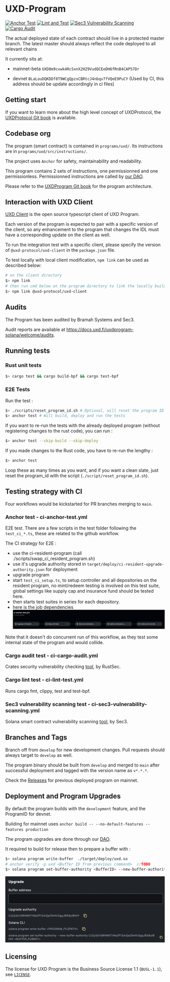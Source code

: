 # UXD-Program

[![Anchor Test](https://github.com/UXDProtocol/uxd-program/actions/workflows/ci-anchor-test.yml/badge.svg?branch=main)](https://github.com/UXDProtocol/uxd-program/actions/workflows/ci-anchor-test.yml)
[![Lint and Test](https://github.com/UXDProtocol/uxd-program/actions/workflows/ci-cargo-lint-test.yml/badge.svg?branch=main)](https://github.com/UXDProtocol/uxd-program/actions/workflows/ci-cargo-lint-test.yml)
[![Sec3 Vulnerability Scanning](https://github.com/UXDProtocol/uxd-program/actions/workflows/ci-sec3-vulnerability-scanning.yml/badge.svg?branch=main)](https://github.com/UXDProtocol/uxd-program/actions/workflows/ci-sec3-vulnerability-scanning.yml)
[![Cargo Audit](https://github.com/UXDProtocol/uxd-program/actions/workflows/ci-cargo-audit.yml/badge.svg?branch=main)](https://github.com/UXDProtocol/uxd-program/actions/workflows/ci-cargo-audit.yml)

The actual deployed state of each contract should live in a protected master branch. The latest master should always reflect the code deployed to all relevant chains

It currently sits at:

- mainnet-beta `UXD8m9cvwk4RcSxnX2HZ9VudQCEeDH6fRnB4CAP57Dr`

- devnet `BLaLouDQKDDf8T9WCgQpzxCBRtcJ4nbqv7fVQeE9PuCY` (Used by CI, this address should be update accordingly in ci files)

## Getting start

If you want to learn more about the high level concept of UXDProtocol, the [UXDProtocol Git book](https://docs.uxd.fi/uxdprotocol/) is available.

## Codebase org

The program (smart contract) is contained in `programs/uxd/`.
Its instructions are in `programs/uxd/src/instructions/`.

The project uses `Anchor` for safety, maintainability and readability.

This program contains 2 sets of instructions, one permissionned and one permissionless. Permissionned instructions are called by [our DAO](https://governance.uxd.fi/dao/UXP).

Please refer to the [UXDProgram Git book](https://docs.uxd.fi/uxdprogram-solana/welcome/purpose-and-philosophy) for the program architecture.

## Interaction with UXD Client

[UXD Client](https://github.com/UXDProtocol/uxd-client) is the open source typescript client of UXD Program.

Each version of the program is expected to pair with a specific version of the client, so any enhancement to the program that changes the IDL must have a corresponding update on the client as well.

To run the integration test with a specific client, please specify the version of `@uxd-protocol/uxd-client` in the `package.json` file.

To test locally with local client modification, `npm link` can be used as described below:

```Zsh
# on the client directory
$> npm link
# then run cmd below on the program directory to link the locally build package instead of the fetched one
$> npm link @uxd-protocol/uxd-client
```

## Audits

The Program has been audited by Bramah Systems and Sec3.

Audit reports are available at <https://docs.uxd.fi/uxdprogram-solana/welcome/audits>.

## Running tests

### Rust unit tests

```Zsh
$> cargo test && cargo build-bpf && cargo test-bpf
```

### E2E Tests

Run the test :

```Zsh
$> ./scripts/reset_program_id.sh # Optional, will reset the program ID in all files where it's needed to start with a clean slate
$> anchor test # Will build, deploy and run the tests
```

If you want to re-run the tests with the already deployed program (without registering changes to the rust code), you can run :

```Zsh
$> anchor test --skip-build --skip-deploy
```

If you made changes to the Rust code, you have to re-run the lengthy :

```Zsh
$> anchor test
```

Loop these as many times as you want, and if you want a clean slate, just reset the program_id with the script (`./script/reset_program_id.sh`).

## Testing strategy with CI

Four workflows would be kickstarted for PR branches merging to `main`.

### Anchor test - ci-anchor-test.yml

E2E test.
There are a few scripts in the test folder following the `test_ci_*.ts`, these are related to the github workflow.

The CI strategy for E2E :

- use the ci-resident-program (call ./scripts/swap_ci_resident_program.sh)
- use it's upgrade authority stored in `target/deploy/ci-resident-upgrade-authority.json` for deployment
- upgrade program
- start `test_ci_setup.ts`, to setup controller and all depositories on the resident program, no mint/redeem testing is involved on this test suite, global settings like supply cap and insurance fund should be tested here.
- then starts test suites in series for each depository.
- here is the job dependencies
  ![ci anchor test flow](ci_workflow.png)

Note that it doesn't do concurrent run of this workflow, as they test some internal state of the program and would collide.

### Cargo audit test - ci-cargo-audit.yml

Crates security vulnerability checking [tool](https://github.com/RustSec/rustsec/tree/main/cargo-audit), by RustSec.

### Cargo lint test - ci-lint-test.yml

Runs cargo fmt, clippy, test and test-bpf.

### Sec3 vulnerability scanning test - ci-sec3-vulnerability-scanning.yml

Solana smart contract vulnerability scanning [tool](https://github.com/silas-x/soteria-action), by Sec3.

## Branches and Tags

Branch off from `develop` for new development changes. Pull requests should always target to `develop` as well.

The program binary should be built from `develop` and merged to `main` after successful deployment and tagged with the version name as `v*.*.*`.

Check the [Releases](https://github.com/UXDProtocol/uxd-program/releases) for previous deployed program on mainnet.

## Deployment and Program Upgrades

By default the program builds with the `development` feature, and the ProgramID for devnet.

Building for mainnet uses `anchor build -- --no-default-features --features production`

The program upgrades are done through our [DAO](https://governance.uxd.fi/dao/UXP).

It required to build for release then to prepare a buffer with :

```Zsh
$> solana program write-buffer  ./target/deploy/uxd.so
# anchor verify -p uxd <Buffer ID from previous command>  //TODO
$> solana program set-buffer-authority <BufferID> --new-buffer-authority CzZySsi1dRHMitTtNe2P12w3ja2XmfcGgqJBS8ytBhhY
```

![Governance upgrade](dao_program_upgrade.png)

## Licensing

The license for UXD Program is the Business Source License 1.1 (`BUSL-1.1`), see [`LICENSE`](./LICENSE).
